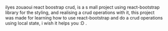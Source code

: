 ilyes zouaoui react boostrap crud, is a s mall project using react-bootstrap library for the styling, and realising a crud operations with it, this project was made for learning how to use react-bootstrap and do a crud operations using local state, i wish it helps you :D .
